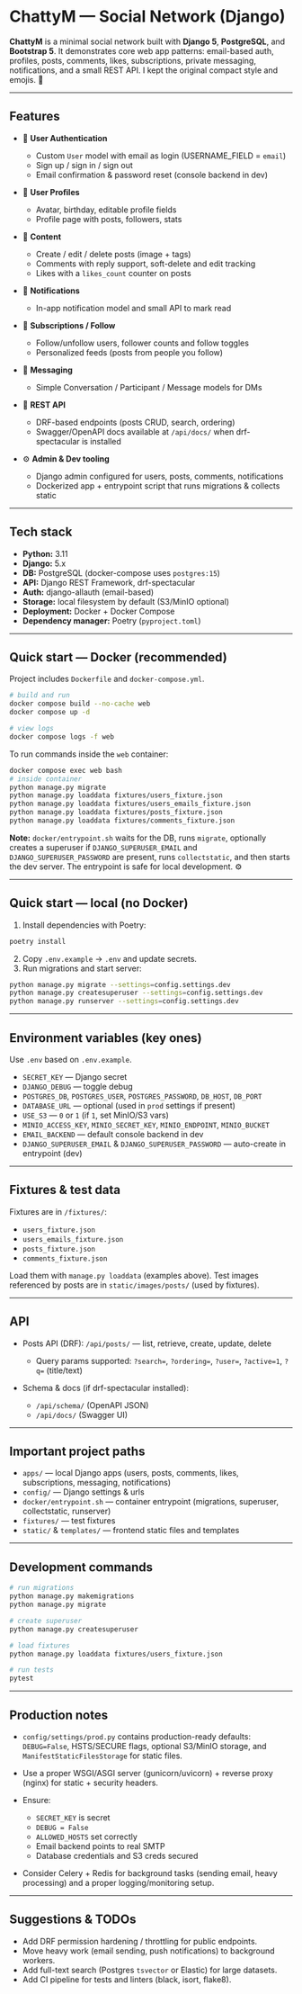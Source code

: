 # ChattyM — Social Network (Django)

**ChattyM** is a minimal social network built with **Django 5**, **PostgreSQL**, and **Bootstrap 5**. It demonstrates core web app patterns: email-based auth, profiles, posts, comments, likes, subscriptions, private messaging, notifications, and a small REST API. I kept the original compact style and emojis. 🚀

---

## Features

* 👤 **User Authentication**

  * Custom `User` model with email as login (USERNAME_FIELD = `email`)
  * Sign up / sign in / sign out
  * Email confirmation & password reset (console backend in dev)

* 📄 **User Profiles**

  * Avatar, birthday, editable profile fields
  * Profile page with posts, followers, stats

* 📝 **Content**

  * Create / edit / delete posts (image + tags)
  * Comments with reply support, soft-delete and edit tracking
  * Likes with a `likes_count` counter on posts

* 🔔 **Notifications**

  * In-app notification model and small API to mark read

* 🔁 **Subscriptions / Follow**

  * Follow/unfollow users, follower counts and follow toggles
  * Personalized feeds (posts from people you follow)

* 💬 **Messaging**

  * Simple Conversation / Participant / Message models for DMs

* 🔌 **REST API**

  * DRF-based endpoints (posts CRUD, search, ordering)
  * Swagger/OpenAPI docs available at `/api/docs/` when drf-spectacular is installed

* ⚙️ **Admin & Dev tooling**

  * Django admin configured for users, posts, comments, notifications
  * Dockerized app + entrypoint script that runs migrations & collects static

---

## Tech stack

* **Python:** 3.11
* **Django:** 5.x
* **DB:** PostgreSQL (docker-compose uses `postgres:15`)
* **API:** Django REST Framework, drf-spectacular
* **Auth:** django-allauth (email-based)
* **Storage:** local filesystem by default (S3/MinIO optional)
* **Deployment:** Docker + Docker Compose
* **Dependency manager:** Poetry (`pyproject.toml`)

---

## Quick start — Docker (recommended)

Project includes `Dockerfile` and `docker-compose.yml`.

```bash
# build and run
docker compose build --no-cache web
docker compose up -d

# view logs
docker compose logs -f web
```

To run commands inside the `web` container:

```bash
docker compose exec web bash
# inside container
python manage.py migrate
python manage.py loaddata fixtures/users_fixture.json
python manage.py loaddata fixtures/users_emails_fixture.json
python manage.py loaddata fixtures/posts_fixture.json
python manage.py loaddata fixtures/comments_fixture.json
```

**Note:** `docker/entrypoint.sh` waits for the DB, runs `migrate`, optionally creates a superuser if `DJANGO_SUPERUSER_EMAIL` and `DJANGO_SUPERUSER_PASSWORD` are present, runs `collectstatic`, and then starts the dev server. The entrypoint is safe for local development. ⚙️

---

## Quick start — local (no Docker)

1. Install dependencies with Poetry:

```bash
poetry install
```

2. Copy `.env.example` → `.env` and update secrets.
3. Run migrations and start server:

```bash
python manage.py migrate --settings=config.settings.dev
python manage.py createsuperuser --settings=config.settings.dev
python manage.py runserver --settings=config.settings.dev
```

---

## Environment variables (key ones)

Use `.env` based on `.env.example`.

* `SECRET_KEY` — Django secret
* `DJANGO_DEBUG` — toggle debug
* `POSTGRES_DB`, `POSTGRES_USER`, `POSTGRES_PASSWORD`, `DB_HOST`, `DB_PORT`
* `DATABASE_URL` — optional (used in `prod` settings if present)
* `USE_S3` — `0` or `1` (if `1`, set MinIO/S3 vars)
* `MINIO_ACCESS_KEY`, `MINIO_SECRET_KEY`, `MINIO_ENDPOINT`, `MINIO_BUCKET`
* `EMAIL_BACKEND` — default console backend in dev
* `DJANGO_SUPERUSER_EMAIL` & `DJANGO_SUPERUSER_PASSWORD` — auto-create in entrypoint (dev)

---

## Fixtures & test data

Fixtures are in `/fixtures/`:

* `users_fixture.json`
* `users_emails_fixture.json`
* `posts_fixture.json`
* `comments_fixture.json`

Load them with `manage.py loaddata` (examples above). Test images referenced by posts are in `static/images/posts/` (used by fixtures).

---

## API

* Posts API (DRF): `/api/posts/` — list, retrieve, create, update, delete

  * Query params supported: `?search=`, `?ordering=`, `?user=`, `?active=1`, `?q=` (title/text)
* Schema & docs (if drf-spectacular installed):

  * `/api/schema/` (OpenAPI JSON)
  * `/api/docs/` (Swagger UI)

---

## Important project paths

* `apps/` — local Django apps (users, posts, comments, likes, subscriptions, messaging, notifications)
* `config/` — Django settings & urls
* `docker/entrypoint.sh` — container entrypoint (migrations, superuser, collectstatic, runserver)
* `fixtures/` — test fixtures
* `static/` & `templates/` — frontend static files and templates

---

## Development commands

```bash
# run migrations
python manage.py makemigrations
python manage.py migrate

# create superuser
python manage.py createsuperuser

# load fixtures
python manage.py loaddata fixtures/users_fixture.json

# run tests
pytest
```

---

## Production notes

* `config/settings/prod.py` contains production-ready defaults: `DEBUG=False`, HSTS/SECURE flags, optional S3/MinIO storage, and `ManifestStaticFilesStorage` for static files.
* Use a proper WSGI/ASGI server (gunicorn/uvicorn) + reverse proxy (nginx) for static + security headers.
* Ensure:

  * `SECRET_KEY` is secret
  * `DEBUG = False`
  * `ALLOWED_HOSTS` set correctly
  * Email backend points to real SMTP
  * Database credentials and S3 creds secured
* Consider Celery + Redis for background tasks (sending email, heavy processing) and a proper logging/monitoring setup.

---

## Suggestions & TODOs

* Add DRF permission hardening / throttling for public endpoints.
* Move heavy work (email sending, push notifications) to background workers.
* Add full-text search (Postgres `tsvector` or Elastic) for large datasets.
* Add CI pipeline for tests and linters (black, isort, flake8).